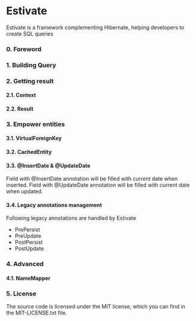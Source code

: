 # Estivate

Estivate is a framework complementing Hibernate, helping developers to create SQL queries


### 0. Foreword


### 1. Building Query

### 2. Getting result

#### 2.1. Context

#### 2.2. Result

### 3. Empower entities

#### 3.1. VirtualForeignKey

#### 3.2. CachedEntity

#### 3.3. @InsertDate & @UpdateDate
Field with @InsertDate annotation will be filled with current date when inserted.
Field with @UpdateDate annotation will be filled with current date when updated.

#### 3.4. Legacy annotations management
Following legacy annotations are handled by Estivate 
- PrePersist  
- PreUpdate
- PostPersist
- PostUpdate 



### 4. Advanced
#### 4.1. NameMapper

### 5. License
The source code is licensed under the MIT license, which you can find in the MIT-LICENSE.txt file.
	